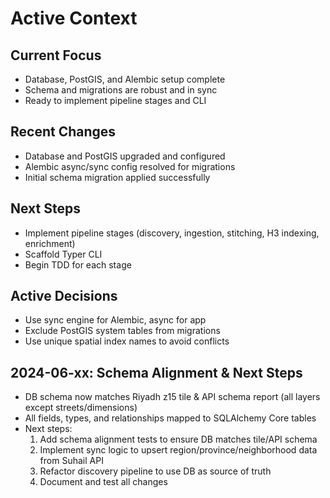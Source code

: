 # Active Context

## Current Focus
- Database, PostGIS, and Alembic setup complete
- Schema and migrations are robust and in sync
- Ready to implement pipeline stages and CLI

## Recent Changes
- Database and PostGIS upgraded and configured
- Alembic async/sync config resolved for migrations
- Initial schema migration applied successfully

## Next Steps
- Implement pipeline stages (discovery, ingestion, stitching, H3 indexing, enrichment)
- Scaffold Typer CLI
- Begin TDD for each stage

## Active Decisions
- Use sync engine for Alembic, async for app
- Exclude PostGIS system tables from migrations
- Use unique spatial index names to avoid conflicts 

## 2024-06-xx: Schema Alignment & Next Steps
- DB schema now matches Riyadh z15 tile & API schema report (all layers except streets/dimensions)
- All fields, types, and relationships mapped to SQLAlchemy Core tables
- Next steps:
  1. Add schema alignment tests to ensure DB matches tile/API schema
  2. Implement sync logic to upsert region/province/neighborhood data from Suhail API
  3. Refactor discovery pipeline to use DB as source of truth
  4. Document and test all changes 